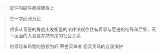 >软件和硬件都得跟得上

>签一字而动万民

>很多从善恶的角度出发衡量的法律法规往往有着事与愿违的结局和后果，天下层面的大善是井然有序的社会关系

>继续轻车熟路的狼狈为奸
>荣誉买单者
>招兵买马的自我保护





